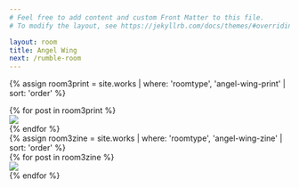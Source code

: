 ```yaml
---
# Feel free to add content and custom Front Matter to this file.
# To modify the layout, see https://jekyllrb.com/docs/themes/#overriding-theme-defaults

layout: room
title: Angel Wing
next: /rumble-room
---
```


<div id="room3prints"></div>


{% assign room3print = site.works | where: 'roomtype', 'angel-wing-print' | sort: 'order' %}

<div class="prints room3 flex-row space-around aligncenter">
  {% for post in room3print %}
  <div class="print product hvr-bob {{post.imgsize}}">
  	 <a href="{{site.baseurl}}{{post.url}}"><img src="{{site.baseurl}}/img/products/{{post.img1}}"></a>
</div>
  {% endfor %}
</div>

<div id="room3zines" class="full-width">
{% assign room3zine = site.works | where: 'roomtype', 'angel-wing-zine' | sort: 'order' %}

<div class="zines room3 flex-row space-around aligncenter">
  {% for post in room3zine %}
   <div class="zine product hvr-bob {{post.imgsize}}">
  	 <a href="{{site.baseurl}}{{post.url}}"><img src="{{site.baseurl}}/img/products/{{post.img1}}"></a>
</div>
  {% endfor %}
</div>
</div>
